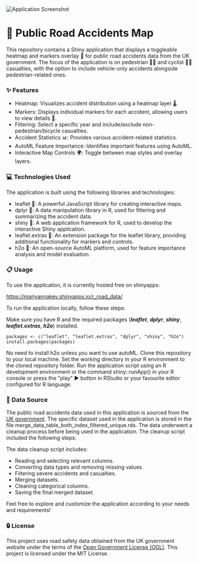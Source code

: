![Application Screenshot](https://github.com/Mythically/r-code/blob/master/img/app_screenshot.png?raw=true)
# 🚦 Public Road Accidents Map

This repository contains a Shiny application that displays a toggleable heatmap and markers overlay 📍 for public road accidents data from the UK government. The focus of the application is on pedestrian 🚶‍♂️ and cyclist 🚴‍♂️ casualties, with the option to include vehicle-only accidents alongside pedestrian-related ones.
### ✨ Features

 - Heatmap: Visualizes accident distribution using a heatmap layer 🌡️.
 - Markers: Displays individual markers for each accident, allowing users to view details 📍.
 - Filtering: Select a specific year and include/exclude non-pedestrian/bicycle casualties.
 - Accident Statistics 📊: Provides various accident-related statistics.
 - AutoML Feature Importance: Identifies important features using AutoML.
 - Interactive Map Controls 🌍: Toggle between map styles and overlay layers.

### 💻 Technologies Used

The application is built using the following libraries and technologies:

  * leaflet 🍃: A powerful JavaScript library for creating interactive maps.
  * dplyr 🔄: A data manipulation library in R, used for filtering and summarizing the accident data.
  * shiny 🌟: A web application framework for R, used to develop the interactive Shiny application.
  * leaflet.extras 🌟: An extension package for the leaflet library, providing additional functionality for markers and controls.
  * h2o 🌟: An open-source AutoML platform, used for feature importance analysis and model evaluation.

### 📋 Usage

To use the application, it is currently hosted free on shinyapps:

<https://mariyannakev.shinyapps.io/r_road_data/>

To run the application locally, follow these steps:

  Make sure you have R and the required packages (***leaflet***, ***dplyr***, ***shiny***, ***leaflet.extras***, ***h2o***) installed.
  
    packages <- c("leaflet", "leaflet.extras", "dplyr", "shiny", "h2o")
    install.packages(packages)
  No need to install h2o unless you want to use autoML.
  Clone this repository to your local machine.
  Set the working directory in your R environment to the cloned repository folder.
  Run the application script using an R development environment or the command shiny::runApp() in your R console or press the "play" ▶ button in RStudio or your favourite editor configured for R language.


### 📁 Data Source

The public road accidents data used in this application is sourced from the [UK government](https://www.data.gov.uk/dataset/cb7ae6f0-4be6-4935-9277-47e5ce24a11f/road-safety-data). The specific dataset used in the application is stored in the file merge_data_table_both_index_filtered_unique.rds. The data underwent a cleanup process before being used in the application. The cleanup script included the following steps:

The data cleanup script includes:

 * Reading and selecting relevant columns.
 * Converting data types and removing missing values.
 * Filtering severe accidents and casualties.
 * Merging datasets.
 * Cleaning categorical columns.
 * Saving the final merged dataset.

Feel free to explore and customize the application according to your needs and requirements!

### 🔒 License

This project uses road safety data obtained from the UK government website under the terms of the [Open Government License (OGL)](https://www.nationalarchives.gov.uk/doc/open-government-licence/version/3/).
This project is licensed under the MIT License.

